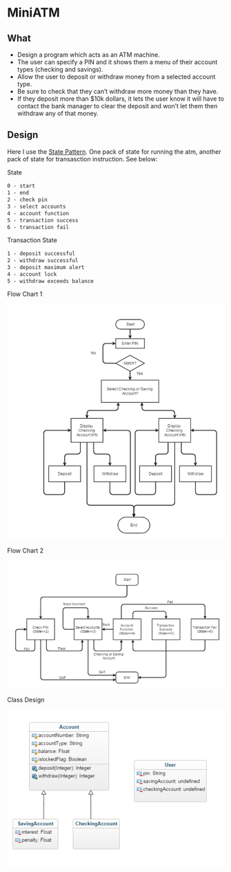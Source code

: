 # MiniATM

## What

- Design a program which acts as an ATM machine. 
- The user can specify a PIN and it shows them a menu of their account types (checking and savings). 
- Allow the user to deposit or withdraw money from a selected account type. 
- Be sure to check that they can’t withdraw more money than they have.
- If they deposit more than $10k dollars, it lets the user know it will have to contact the bank manager to clear the deposit and won’t let them then withdraw any of that money.

## Design

Here I use the [State Pattern](https://en.wikipedia.org/wiki/State_pattern). One pack of state for running the atm, another pack of state for transasction instruction. See below:

State

```
0 - start
1 - end
2 - check pin
3 - select accounts
4 - account function
5 - transaction success
6 - transaction fail
```

Transaction State

```
1 - deposit successful
2 - withdraw successful
3 - deposit maximum alert
4 - account lock
5 - withdraw exceeds balance
```

Flow Chart 1

![flowchart](img/flowchart.png)

Flow Chart 2

![flowchart2](img/flowchart2.png)

Class Design

![classdesign](img/classdesign.png)
